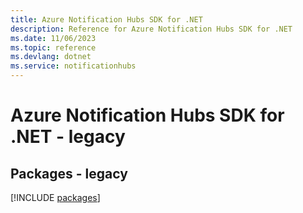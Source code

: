```yaml
---
title: Azure Notification Hubs SDK for .NET
description: Reference for Azure Notification Hubs SDK for .NET
ms.date: 11/06/2023
ms.topic: reference
ms.devlang: dotnet
ms.service: notificationhubs
---
```

# Azure Notification Hubs SDK for .NET - legacy
## Packages - legacy
[!INCLUDE [packages](notification-hubs-index.md)]